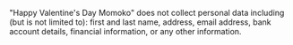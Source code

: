 "Happy Valentine's Day Momoko"  does  not collect  personal  data  including (but is  not limited to):  first and last name,  address, email address,  bank  account  details,  financial information,  or  any other information.
